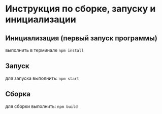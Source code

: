 # Инструкция по сборке, запуску и инициализации

## Инициализация (первый запуск программы)

выполнить в терминале `npm install`

## Запуск

для запуска выполнить: `npm start`

## Сборка

для сборки выполнить: `npm build`
